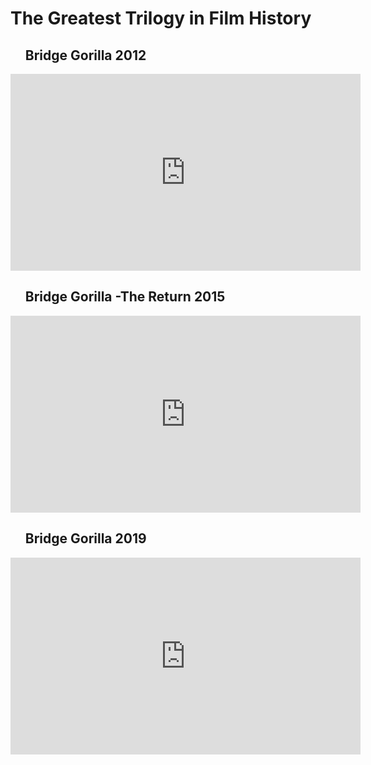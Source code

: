 <html>
<h1>The Greatest Trilogy in Film History</h1>
<div>
    <ol><h2>Bridge Gorilla 2012</h3></ol>
      <iframe width="560" height="315" src="https://www.youtube.com/embed/9FvoO9ngwkM" frameborder="0" allow="accelerometer; autoplay; encrypted-media; gyroscope; picture-in-picture" allowfullscreen></iframe>
    <ol><h2>Bridge Gorilla -The Return 2015</h3></ol>
      <iframe width="560" height="315" src="https://www.youtube.com/embed/6878I1ht0as" frameborder="0" allow="accelerometer; autoplay; encrypted-media; gyroscope; picture-in-picture" allowfullscreen></iframe>
    <ol><h2>Bridge Gorilla 2019</h3></ol>
      <iframe width="560" height="315" src="https://www.youtube.com/embed/Bc7EOEfXa_E" frameborder="0" allow="accelerometer; autoplay; encrypted-media; gyroscope; picture-in-picture" allowfullscreen></iframe>
</div>
</html>

